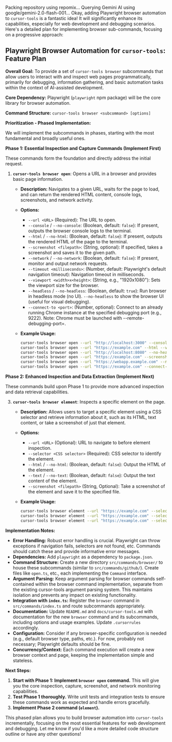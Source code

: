 Packing repository using repomix...
Querying Gemini AI using google/gemini-2.0-flash-001...
Okay, adding Playwright browser automation to `cursor-tools` is a fantastic idea! It will significantly enhance its capabilities, especially for web development and debugging scenarios. Here's a detailed plan for implementing browser sub-commands, focusing on a progressive approach:

## Playwright Browser Automation for `cursor-tools`: Feature Plan

**Overall Goal:** To provide a set of `cursor-tools browser` subcommands that allow users to interact with and inspect web pages programmatically, primarily for debugging, information gathering, and basic automation tasks within the context of AI-assisted development.

**Core Dependency:**  Playwright (`playwright` npm package) will be the core library for browser automation.

**Command Structure:** `cursor-tools browser <subcommand> [options]`

**Prioritization - Phased Implementation:**

We will implement the subcommands in phases, starting with the most fundamental and broadly useful ones.

**Phase 1: Essential Inspection and Capture Commands (Implement First)**

These commands form the foundation and directly address the initial request.

1.  **`cursor-tools browser open`**:  Opens a URL in a browser and provides basic page information.

    *   **Description:**  Navigates to a given URL, waits for the page to load, and can return the rendered HTML content, console logs, screenshots, and network activity.
    *   **Options:**
        *   `--url <URL>` (Required): The URL to open.
        *   `--console` / `--no-console`: (Boolean, default: `false`):  If present, outputs the browser console logs to the terminal.
        *   `--html` / `--no-html`: (Boolean, default: `false`): If present, outputs the rendered HTML of the page to the terminal.
        *   `--screenshot <filepath>`: (String, optional): If specified, takes a screenshot and saves it to the given path.
        *   `--network` / `--no-network`: (Boolean, default: `false`): If present, monitor and output network requests.
        *   `--timeout <milliseconds>`: (Number, default: Playwright's default navigation timeout): Navigation timeout in milliseconds.
        *   `--viewport <width>x<height>`: (String, e.g., "1920x1080"): Sets the viewport size for the browser.
        *   `--headless` / `--no-headless`: (Boolean, default: `true`):  Run browser in headless mode (no UI). `--no-headless` to show the browser UI (useful for visual debugging).
        *   `--connect-to <port>`: (Number, optional): Connect to an already running Chrome instance at the specified debugging port (e.g., 9222). Note: Chrome must be launched with --remote-debugging-port=<port>.

    *   **Example Usage:**
        ```bash
        cursor-tools browser open --url "http://localhost:3000" --console --html
        cursor-tools browser open --url "https://example.com" --html --viewport 800x600
        cursor-tools browser open --url "http://localhost:8080" --no-headless
        cursor-tools browser open --url "https://example.com" --screenshot "example.png"
        cursor-tools browser open --url "https://webapp.example.com" --network --console
        cursor-tools browser open --url "https://example.com" --connect-to 9222 --console
        ```

**Phase 2: Enhanced Inspection and Data Extraction (Implement Next)**

These commands build upon Phase 1 to provide more advanced inspection and data retrieval capabilities.

3.  **`cursor-tools browser element`**: Inspects a specific element on the page.

    *   **Description:** Allows users to target a specific element using a CSS selector and retrieve information about it, such as its HTML, text content, or take a screenshot of just that element.
    *   **Options:**
        *   `--url <URL>` (Optional): URL to navigate to before element inspection.
        *   `--selector <CSS selector>` (Required): CSS selector to identify the element.
        *   `--html` / `--no-html`: (Boolean, default: `false`): Output the HTML of the element.
        *   `--text` / `--no-text`: (Boolean, default: `false`): Output the text content of the element.
        *   `--screenshot <filepath>` (String, Optional): Take a screenshot of the element and save it to the specified file.

    *   **Example Usage:**
        ```bash
        cursor-tools browser element --url "https://example.com" --selector "#product-title" --text
        cursor-tools browser element --url "https://example.com" --selector ".main-content" --html --save-to "content.html"
        cursor-tools browser element --url "https://example.com" --selector ".ad-banner" --screenshot "banner.png"
        ```

**Implementation Notes:**

*   **Error Handling:** Robust error handling is crucial. Playwright can throw exceptions if navigation fails, selectors are not found, etc.  Commands should catch these and provide informative error messages.
*   **Dependencies:** Add `playwright` as a dependency to `package.json`.
*   **Command Structure:**  Create a new directory `src/commands/browser/` to house these subcommands (similar to `src/commands/github/`). Create files like `open.ts`, etc., each implementing the `Command` interface.
*   **Argument Parsing:** Keep argument parsing for browser commands self-contained within the browser command implementation, separate from the existing cursor-tools argument parsing system. This maintains isolation and prevents any impact on existing functionality.
*   **Integration with `index.ts`:**  Register the `browser` command in `src/commands/index.ts` and route subcommands appropriately.
*   **Documentation:** Update `README.md` and `docs/cursor-tools.md` with documentation for the new `browser` command and its subcommands, including options and usage examples. Update `.cursorrules` accordingly.
*   **Configuration:**  Consider if any browser-specific configuration is needed (e.g., default browser type, paths, etc.).  For now, probably not necessary; Playwright defaults should be fine.
*   **Concurrency/Context:** Each command execution will create a new browser context and page, keeping the implementation simple and stateless.

**Next Steps:**

1.  **Start with Phase 1: Implement `browser open` command.**  This will give you the core inspection, capture, screenshot, and network monitoring capabilities.
2.  **Test Phase 1 thoroughly.** Write unit tests and integration tests to ensure these commands work as expected and handle errors gracefully.
3.  **Implement Phase 2 command (`element`).**

This phased plan allows you to build browser automation into `cursor-tools` incrementally, focusing on the most essential features for web development and debugging. Let me know if you'd like a more detailed code structure outline or have any other questions!